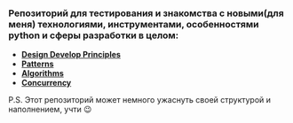 ### Репозиторий для тестирования и знакомства с новыми(для меня) технологиями, инструментами, особенностями python и сферы разработки в целом:

- **[Design Develop Principles](./design_develop_principles/Readme.md)**
- **[Patterns](./patterns/Readme.md)**
- **[Algorithms](./algorithms/Readme.md)**
- **[Concurrency](./concurrency/Readme.md)**

P.S.
Этот репозиторий может немного ужаснуть своей структурой и наполнением, учти 😉
